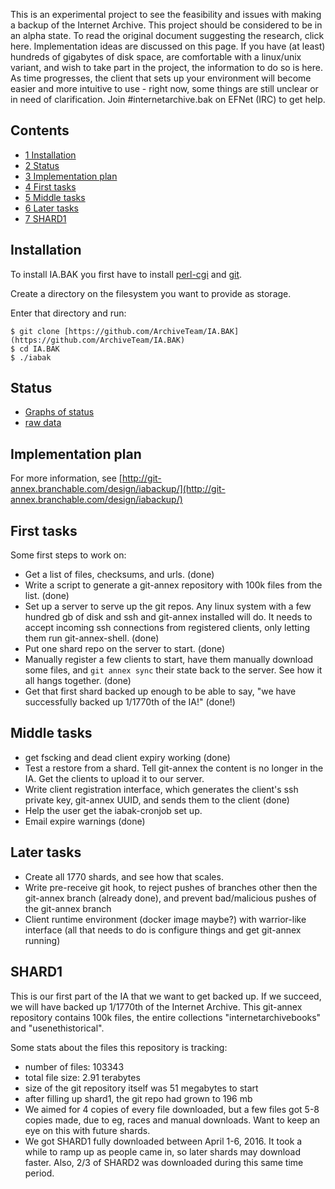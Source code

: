 This is an experimental project to see the feasibility and issues with making a backup of the Internet Archive. This project should be considered to be in an alpha state. To read the original document suggesting the research, click here. Implementation ideas are discussed on this page. If you have (at least) hundreds of gigabytes of disk space, are comfortable with a linux/unix variant, and wish to take part in the project, the information to do so is here. As time progresses, the client that sets up your environment will become easier and more intuitive to use - right now, some things are still unclear or in need of clarification. Join #internetarchive.bak on EFNet (IRC) to get help.

## Contents

*   [1 Installation](#Installation)
*   [2 Status](#Status)
*   [3 Implementation plan](#Implementation_plan)
*   [4 First tasks](#First_tasks)
*   [5 Middle tasks](#Middle_tasks)
*   [6 Later tasks](#Later_tasks)
*   [7 SHARD1](#SHARD1)

## Installation

To install IA.BAK you first have to install [perl-cgi](https://www.archlinux.org/packages/?name=perl-cgi) and [git](https://www.archlinux.org/packages/?name=git).

Create a directory on the filesystem you want to provide as storage.

Enter that directory and run:

```
$ git clone [https://github.com/ArchiveTeam/IA.BAK](https://github.com/ArchiveTeam/IA.BAK)
$ cd IA.BAK
$ ./iabak

```

## Status

*   [Graphs of status](http://iabak.archiveteam.org/)
*   [raw data](http://iabak.archiveteam.org/stats/)

## Implementation plan

For more information, see [http://git-annex.branchable.com/design/iabackup/](http://git-annex.branchable.com/design/iabackup/)

## First tasks

Some first steps to work on:

*   Get a list of files, checksums, and urls. (done)
*   Write a script to generate a git-annex repository with 100k files from the list. (done)
*   Set up a server to serve up the git repos. Any linux system with a few hundred gb of disk and ssh and git-annex installed will do. It needs to accept incoming ssh connections from registered clients, only letting them run git-annex-shell. (done)
*   Put one shard repo on the server to start. (done)
*   Manually register a few clients to start, have them manually download some files, and `git annex sync` their state back to the server. See how it all hangs together. (done)
*   Get that first shard backed up enough to be able to say, "we have successfully backed up 1/1770th of the IA!" (done!)

## Middle tasks

*   get fscking and dead client expiry working (done)
*   Test a restore from a shard. Tell git-annex the content is no longer in the IA. Get the clients to upload it to our server.
*   Write client registration interface, which generates the client's ssh private key, git-annex UUID, and sends them to the client (done)
*   Help the user get the iabak-cronjob set up.
*   Email expire warnings (done)

## Later tasks

*   Create all 1770 shards, and see how that scales.
*   Write pre-receive git hook, to reject pushes of branches other then the git-annex branch (already done), and prevent bad/malicious pushes of the git-annex branch
*   Client runtime environment (docker image maybe?) with warrior-like interface (all that needs to do is configure things and get git-annex running)

## SHARD1

This is our first part of the IA that we want to get backed up. If we succeed, we will have backed up 1/1770th of the Internet Archive. This git-annex repository contains 100k files, the entire collections "internetarchivebooks" and "usenethistorical".

Some stats about the files this repository is tracking:

*   number of files: 103343
*   total file size: 2.91 terabytes
*   size of the git repository itself was 51 megabytes to start
*   after filling up shard1, the git repo had grown to 196 mb
*   We aimed for 4 copies of every file downloaded, but a few files got 5-8 copies made, due to eg, races and manual downloads. Want to keep an eye on this with future shards.
*   We got SHARD1 fully downloaded between April 1-6, 2016\. It took a while to ramp up as people came in, so later shards may download faster. Also, 2/3 of SHARD2 was downloaded during this same time period.